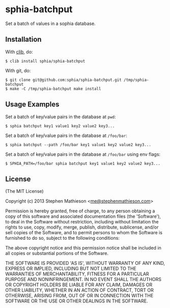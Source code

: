 
# sphia-batchput

  Set a batch of values in a sophia database.

## Installation

  With [clib](https://github.com/clibs/clib), do:

    $ clib install sphia/sphia-batchput

  With git, do:

    $ git clone git@github.com:sphia/sphia-batchput.git /tmp/sphia-batchput
    $ make -C /tmp/sphia-batchput make install

## Usage Examples

  Set a batch of key/value pairs in the database at `pwd`:

    $ sphia batchput key1 value1 key2 value2 key3...

  Set a batch of key/value pairs in the database at `/foo/bar`:

    $ sphia batchput --path /foo/bar key1 value1 key2 value2 key3...

  Set a batch of key/value pairs in the database at `/foo/bar` using env flags:

    $ SPHIA_PATH=/foo/bar sphia batchput key1 value1 key2 value2 key3...

## License

(The MIT License)

Copyright (c) 2013 Stephen Mathieson &lt;me@stephenmathieson.com&gt;

Permission is hereby granted, free of charge, to any person obtaining
a copy of this software and associated documentation files (the
'Software'), to deal in the Software without restriction, including
without limitation the rights to use, copy, modify, merge, publish,
distribute, sublicense, and/or sell copies of the Software, and to
permit persons to whom the Software is furnished to do so, subject to
the following conditions:

The above copyright notice and this permission notice shall be
included in all copies or substantial portions of the Software.

THE SOFTWARE IS PROVIDED 'AS IS', WITHOUT WARRANTY OF ANY KIND,
EXPRESS OR IMPLIED, INCLUDING BUT NOT LIMITED TO THE WARRANTIES OF
MERCHANTABILITY, FITNESS FOR A PARTICULAR PURPOSE AND NONINFRINGEMENT.
IN NO EVENT SHALL THE AUTHORS OR COPYRIGHT HOLDERS BE LIABLE FOR ANY
CLAIM, DAMAGES OR OTHER LIABILITY, WHETHER IN AN ACTION OF CONTRACT,
TORT OR OTHERWISE, ARISING FROM, OUT OF OR IN CONNECTION WITH THE
SOFTWARE OR THE USE OR OTHER DEALINGS IN THE SOFTWARE.
